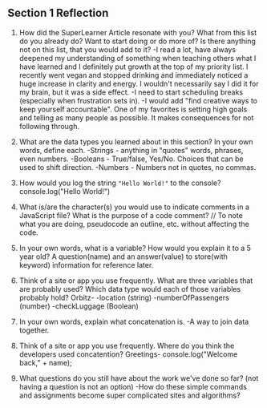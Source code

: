 ## Section 1 Reflection

1. How did the SuperLearner Article resonate with you? What from this list do you already do? Want to start doing or do more of? Is there anything not on this list, that you would add to it?
-I read a lot, have always deepened my understanding of something when teaching others what I have learned and I definitely put growth at the top of my priority list. I recently went vegan and stopped drinking and immediately noticed a huge increase in clarity and energy. I wouldn't necessarily say I did it for my brain, but it was a side effect.
-I need to start scheduling breaks (especially when frustration sets in).
-I would add "find creative ways to keep yourself accountable". One of my favorites is setting high goals and telling as many people as possible. It makes consequences for not following through.  

2. What are the data types you learned about in this section? In your own words, define each.
-Strings - anything in "quotes" words, phrases, even numbers.
-Booleans - True/false, Yes/No. Choices that can be used to shift direction.
-Numbers - Numbers not in quotes, no commas.

3. How would you log the string `"Hello World!"` to the console?
console.log("Hello World!")

4. What is/are the character(s) you would use to indicate comments in a JavaScript file? What is the purpose of a code comment?
// To note what you are doing, pseudocode an outline, etc. without affecting the code.

5. In your own words, what is a variable? How would you explain it to a 5 year old?
A question(name) and an answer(value) to store(with keyword) information for reference later.

6. Think of a site or app you use frequently. What are three variables that are probably used? Which data type would each of those variables probably hold?
Orbitz-
-location (string)
-numberOfPassengers (number)
-checkLuggage (Boolean)

7. In your own words, explain what concatenation is.
-A way to join data together.

8. Think of a site or app you use frequently. Where do you think the developers used concatention?
Greetings- console.log("Welcome back," + name);

9. What questions do you still have about the work we've done so far? (not having a question is not an option)
-How do these simple commands and assignments become super complicated sites and algorithms?  
